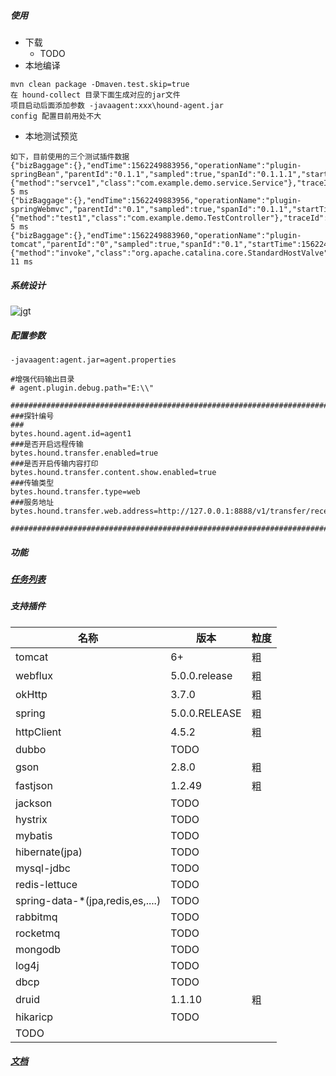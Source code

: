 ##### 使用
* 下载
   * TODO
* 本地编译
```
mvn clean package -Dmaven.test.skip=true
在 hound-collect 目录下面生成对应的jar文件
项目启动后面添加参数 -javaagent:xxx\hound-agent.jar
config 配置目前用处不大

```
* 本地测试预览
```$xslt
如下，目前使用的三个测试插件数据
{"bizBaggage":{},"endTime":1562249883956,"operationName":"plugin-springBean","parentId":"0.1.1","sampled":true,"spanId":"0.1.1.1","startTime":1562249883951,"sysBaggage":{"method":"servce1","class":"com.example.demo.service.Service"},"traceId":"c0a89a011562249883949100217996"}  5 ms
{"bizBaggage":{},"endTime":1562249883956,"operationName":"plugin-springWebmvc","parentId":"0.1","sampled":true,"spanId":"0.1.1","startTime":1562249883951,"sysBaggage":{"method":"test1","class":"com.example.demo.TestController"},"traceId":"c0a89a011562249883949100217996"}  5 ms
{"bizBaggage":{},"endTime":1562249883960,"operationName":"plugin-tomcat","parentId":"0","sampled":true,"spanId":"0.1","startTime":1562249883949,"sysBaggage":{"method":"invoke","class":"org.apache.catalina.core.StandardHostValve"},"traceId":"c0a89a011562249883949100217996"}  11 ms

```
##### 系统设计
![jgt](https://github.com/bytes1024/files/blob/master/hound/images/jgt.png)

##### 配置参数
`-javaagent:agent.jar=agent.properties`

```
#增强代码输出目录
# agent.plugin.debug.path="E:\\" 

##########################################################################
###探针编号
###
bytes.hound.agent.id=agent1
###是否开启远程传输
bytes.hound.transfer.enabled=true
###是否开启传输内容打印
bytes.hound.transfer.content.show.enabled=true
###传输类型
bytes.hound.transfer.type=web
###服务地址
bytes.hound.transfer.web.address=http://127.0.0.1:8888/v1/transfer/receive

###########################################################################

```

##### 功能
##### [任务列表](https://github.com/bytes1024/hound/wiki/%E5%BC%80%E5%8F%91%E4%BB%BB%E5%8A%A1%E5%88%97%E8%A1%A8)
##### 支持插件
名称|版本|粒度
|---|---|---|
|tomcat|6+|粗|
|webflux|5.0.0.release|粗|
|okHttp|3.7.0|粗
|spring|5.0.0.RELEASE|粗
|httpClient|4.5.2|粗
|dubbo|TODO|
|gson|2.8.0|粗
|fastjson|1.2.49|粗
|jackson|TODO
|hystrix|TODO
|mybatis|TODO
|hibernate(jpa)|TODO
|mysql-jdbc|TODO
|redis-lettuce|TODO
|spring-data-*(jpa,redis,es,....)|TODO
|rabbitmq|TODO
|rocketmq|TODO
|mongodb|TODO
|log4j|TODO
|dbcp|TODO
|druid|1.1.10|粗
|hikaricp|TODO
|TODO
##### [文档](https://github.com/bytes1024/hound/wiki)
